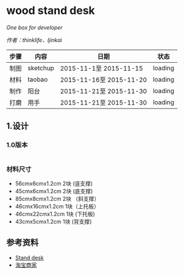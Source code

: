 # wood stand desk
_One box for developer_

_作者：thinklife、ljinkai_


| 步骤 | 内容 | 日期 | 状态 |
| ----- | ----- | ------ | ------ |
| 制图 | sketchup | 2015-11-1至 2015-11-15 | loading |
| 材料 | taobao | 2015-11-16至 2015-11-20 | loading |
| 制作 | 阳台 | 2015-11-21至 2015-11-30 | loading |
| 打磨 | 用手 | 2015-11-21至 2015-11-30 | loading |

## 1.设计

### 1.0版本
![]()

### 材料尺寸

* 56cmx6cmx1.2cm  2块  (竖支撑)
* 45cmx6cmx1.2cm  2块  (底支撑)
* 85cmx8cmx1.2cm  2块 （斜支撑）
* 46cmx16cmx1.2cm  1块（上托板）
* 46cmx22cmx1.2cm  1块 (下托板)
* 43cmx5cmx1.2cm  1块 (背支撑)



## 参考资料

* [Stand desk](http://www.thereadydesk.com/home.html)
* [淘宝商家](https://item.taobao.com/item.htm?spm=a1z09.2.0.0.xxC2gy&id=23090728170&_u=260u9kq9e43)


